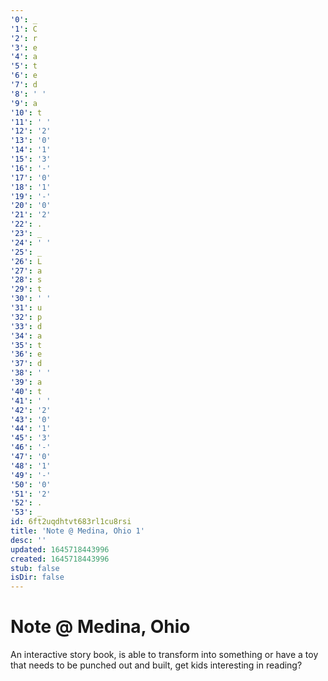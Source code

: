```yaml
---
'0': _
'1': C
'2': r
'3': e
'4': a
'5': t
'6': e
'7': d
'8': ' '
'9': a
'10': t
'11': ' '
'12': '2'
'13': '0'
'14': '1'
'15': '3'
'16': '-'
'17': '0'
'18': '1'
'19': '-'
'20': '0'
'21': '2'
'22': .
'23': _
'24': ' '
'25': _
'26': L
'27': a
'28': s
'29': t
'30': ' '
'31': u
'32': p
'33': d
'34': a
'35': t
'36': e
'37': d
'38': ' '
'39': a
'40': t
'41': ' '
'42': '2'
'43': '0'
'44': '1'
'45': '3'
'46': '-'
'47': '0'
'48': '1'
'49': '-'
'50': '0'
'51': '2'
'52': .
'53': _
id: 6ft2uqdhtvt683rl1cu8rsi
title: 'Note @ Medina, Ohio 1'
desc: ''
updated: 1645718443996
created: 1645718443996
stub: false
isDir: false
---
```


# Note @ Medina, Ohio


An interactive story book, is able to transform into something or have a toy that needs to be punched out and built, get kids interesting in reading?

